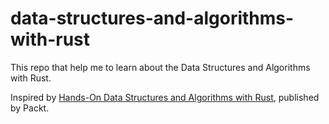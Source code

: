 # data-structures-and-algorithms-with-rust

This repo that help me to learn about the Data Structures and Algorithms with Rust.


Inspired by [Hands-On Data Structures and Algorithms with Rust](https://www.packtpub.com/product/hands-on-data-structures-and-algorithms-with-rust/9781788995528), published by Packt.